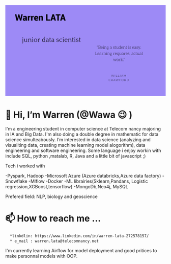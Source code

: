 ![Screenshot 2020-02-09 at 5 08 54 PM](https://github.com/WarrenLata/WarrenLata/blob/c27482717995978587595aec786ee3f2e8d0482d/Untitled%20Design.jpg)

# 👋 Hi, I’m Warren (@Wawa :wink: )

I'm a engineering student in computer science at Telecom nancy majoring in IA and Big Data. I'm also doing a double degree in mathematic for data science simulteabously.
I’m interested in data science (analyzing and visualiting data, creating machine learning model alogorithm), data engineering and software engineering.
Some language i enjoy workin with include SQL, python ,matalab, R, Java and a little bit of javascript ;)

Tech i worked with

-Pyspark, Hadoop
-Microsoft Azure (Azure databricks,Azure data factory)
-Snowflake
-Mlflow
-Docker
-ML librairies(Sklearn,Pandans, Logistic regression,XGBoost,tensorflow)
-MongoDb,Neo4j, MySQL

Prefered field: NLP, biology and geoscience
<!----- 👀 I’m interested in ...
- 🌱 I’m currently learning ...
- 💞️ I’m looking to collaborate on ...---->
# 📫 How to reach me ...
      *linkdlin: https://www.linkedin.com/in/warren-lata-272578157/
      * e_mail : warren.lata@telecomnancy.net
      
I'm currently learning Airflow for model deployment and good pritices to make personnal models with OOP.


<!---
WarrenLata/WarrenLata is a ✨ special ✨ repository because its `README.md` (this file) appears on your GitHub profile.
You can click the Preview link to take a look at your changes.
--->

